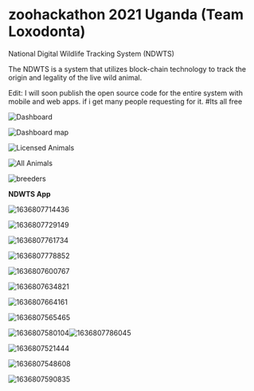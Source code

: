 # zoohackathon 2021 Uganda (Team Loxodonta)
National Digital Wildlife Tracking System (NDWTS)

The NDWTS is a system that utilizes block-chain technology to track the origin and legality of the live wild animal.

Edit: I will soon publish the open source code for the entire system with mobile and web apps. if i get many people requesting for it. #Its all free


![Dashboard](https://user-images.githubusercontent.com/94260966/141662960-6a318ece-d71a-4ae2-bfd8-6dcf6e76de82.PNG)

![Dashboard map](https://user-images.githubusercontent.com/94260966/141662986-6a8aca18-dfbb-4816-b569-907c65ab944f.PNG)

![Licensed Animals](https://user-images.githubusercontent.com/94260966/141662999-a96e0799-45fa-4d88-bcbc-b62695bf376c.PNG)

![All Animals](https://user-images.githubusercontent.com/94260966/141663010-b6f26cb0-98ec-4fef-8d3d-2e604ab21ef3.PNG)

![breeders](https://user-images.githubusercontent.com/94260966/141663020-29fdb053-6d9a-404b-9b5c-071cb7ac61c6.PNG)

 **NDWTS App**
 
![1636807714436](https://user-images.githubusercontent.com/94260966/141663064-ccca486f-1b5c-4114-b448-6fd076510ac5.png)

![1636807729149](https://user-images.githubusercontent.com/94260966/141663066-607f4aeb-6acb-4ee7-b85a-a944eb77127a.png)

![1636807761734](https://user-images.githubusercontent.com/94260966/141663067-2ee5e771-786e-4071-aa43-e554b2647d60.png)

![1636807778852](https://user-images.githubusercontent.com/94260966/141663068-89197a5f-f75c-419f-a005-4f1b37600fde.png)

![1636807600767](https://user-images.githubusercontent.com/94260966/141663061-c4353cff-1437-4154-82c7-c802603ba6ae.png)

![1636807634821](https://user-images.githubusercontent.com/94260966/141663062-c3184954-c95a-4f9a-a18f-f30cb71c6a60.png)

![1636807664161](https://user-images.githubusercontent.com/94260966/141663063-ffe5f1c1-8d99-47dd-a935-965356384bf8.png)

![1636807565465](https://user-images.githubusercontent.com/94260966/141663058-7a73fb3a-e8f4-41b9-8d40-1d271d2ad62c.png)

![1636807580104](https://user-images.githubusercontent.com/94260966/141663059-07279321-d372-4b69-ad1e-655c351fcf12.png)![1636807786045](https://user-images.githubusercontent.com/94260966/141663069-a2920ef8-b1d8-4676-91bb-b58b4687ec70.png)

![1636807521444](https://user-images.githubusercontent.com/94260966/141663070-3f72918a-dc80-482f-ada0-41635cd96492.png)

![1636807548608](https://user-images.githubusercontent.com/94260966/141663072-3c90fa2e-b2fd-475c-8da1-254992713c68.png)

![1636807590835](https://user-images.githubusercontent.com/94260966/141663060-c0f789ea-c34a-42ec-96d2-ac2f262e5f27.png)
